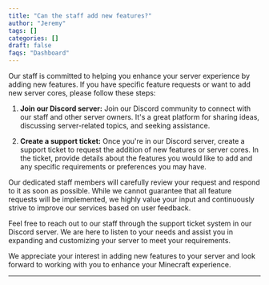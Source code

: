 ```yaml
---
title: "Can the staff add new features?"
author: "Jeremy"
tags: []
categories: []
draft: false
faqs: "Dashboard"
---
```


Our staff is committed to helping you enhance your server experience by adding new features. If you have specific feature requests or want to add new server cores, please follow these steps:

1. **Join our Discord server:** Join our Discord community to connect with our staff and other server owners. It's a great platform for sharing ideas, discussing server-related topics, and seeking assistance.

2. **Create a support ticket:** Once you're in our Discord server, create a support ticket to request the addition of new features or server cores. In the ticket, provide details about the features you would like to add and any specific requirements or preferences you may have.

Our dedicated staff members will carefully review your request and respond to it as soon as possible. While we cannot guarantee that all feature requests will be implemented, we highly value your input and continuously strive to improve our services based on user feedback.

Feel free to reach out to our staff through the support ticket system in our Discord server. We are here to listen to your needs and assist you in expanding and customizing your server to meet your requirements.

We appreciate your interest in adding new features to your server and look forward to working with you to enhance your Minecraft experience.
****
